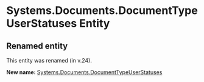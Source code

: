 # Systems.Documents.DocumentTypeUserStatuses Entity

## Renamed entity

This entity was renamed (in v.24).

**New name:** [Systems.Documents.DocumentTypeUserStatuses](Systems.Documents.DocumentTypeUserStatuses.md)
